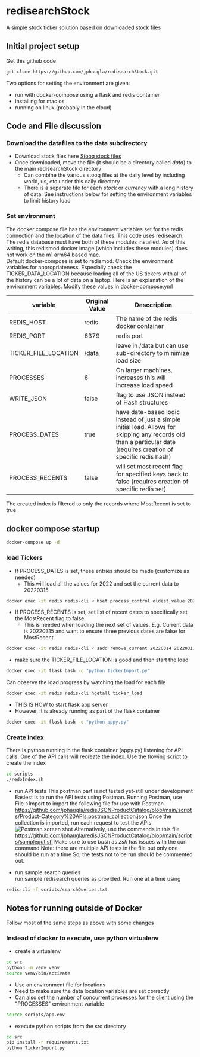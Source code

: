 # redisearchStock
A simple stock ticker solution based on downloaded stock files
## Initial project setup
Get this github code
```bash 
get clone https://github.com/jphaugla/redisearchStock.git
```
Two options for setting the environment are given:  
  * run with docker-compose using a flask and redis container
  * installing for mac os
  * running on linux (probably in the cloud)

## Code and File discussion


### Download the datafiles to the data subdirectory
* Download stock files here
 [Stooq stock files](https://stooq.com/db/h/)
* Once downloaded, move the file (it should be a directory called *data*) to the main redisearchStock directory
  * Can combine the various stooq files at the daily level by including world, us, etc under this daily directory
  * There is a separate file for each *stock* or *currency* with a long history of data.  See instructions below for setting the environment variables to limit history load
  

### Set environment

The docker compose file has the environment variables set for the redis connection and the location of the data files.
This code uses redisearch.  The redis database must have both of these modules installed.
As of this writing, this redismod docker image (which includes these modules) does not work on the m1 arm64 based mac.  
Default docker-compose is set to redismod.  Check the environment variables for appropriateness. Especially check the TICKER_DATA_LOCATION because loading all of 
the US tickers with all of the history can be a lot of data on a laptop.  Here is an explanation of the environment variables.
Modify these values in docker-compose.yml

| variable             | Original Value | Desccription                                                                                                                                                            |
|----------------------|----------------|-------------------------------------------------------------------------------------------------------------------------------------------------------------------------|
| REDIS_HOST           | redis          | The name of the redis docker container                                                                                                                                  |
| REDIS_PORT           | 6379           | redis port                                                                                                                                                              |
| TICKER_FILE_LOCATION | /data          | leave in /data but can use sub-directory to minimize load size                                                                                                          | 
| PROCESSES            | 6              | On larger machines, increases this will increase load speed                                                                                                             |
| WRITE_JSON           | false          | flag to use JSON instead of Hash structures                                                                                                                    |
| PROCESS_DATES        | true           | have date-based logic instead of just a simple initial load.  Allows for <br/> skipping any records old than a particular date (requires creation of specific redis hash) |   
| PROCESS_RECENTS      | false          | will set most recent flag for specified keys back to false    (requires creation of specific redis set)                                                             |

The created index is filtered to only the records where MostRecent is set to true

## docker compose startup
```bash
docker-compose up -d 
```


### load Tickers
* If PROCESS_DATES is set, these entries should be made (customize as needed)
  * This will load all the values for 2022 and set the current data to 20220315
```bash
docker exec -it redis redis-cli < hset process_control oldest_value 20220101 current_value 20220315 
```
* If PROCESS_RECENTS is set, set list of recent dates to specifically set the MostRecent flag to false
  * This is needed when loading the next set of values.  E.g.  Current data is 20220315 and want to ensure three previous dates are false for MostRecent.  
```bash
docker exec -it redis redis-cli < sadd remove_current 20220314 20220313 20220312 
```
* make sure the TICKER_FILE_LOCATION is good and then start the load
```bash
docker exec -it flask bash -c "python TickerImport.py"
```

Can observe the load progress by watching the load for each file
```bash
docker exec -it redis redis-cli hgetall ticker_load
```
  * THIS IS HOW to start flask app server
  * However, it is already running as part of the flask container
 ```bash
docker exec -it flask bash -c "python appy.py"
 ```
### Create Index
There is python running in the flask container (appy.py) listening for API calls.  One of the API calls will recreate the index.  Use the flowing script to create the index
```bash
cd scripts
./redoIndex.sh
```
  * run API tests
This postman part is not tested yet-still under development
Easiest is to run the API tests using Postman.  Running Postman, use File->Import to import
the following file for use with Postman-https://github.com/jphaugla/redisJSONProductCatalog/blob/main/scripts/Product-Category%20APIs.postman_collection.json
Once the collection is imported, run each request to test the APIs.
![Postman screen shot](images/postman-collection.png)
Alternatively, use the commands in this file https://github.com/jphaugla/redisJSONProductCatalog/blob/main/scripts/sampleput.sh
Make sure to use *bash* as *zsh* has issues with the curl command 
Note:  there are multiple API tests in the file but only one should be run at a time
So, the tests not to be run should be commented out.  

  * run sample search queries   
run sample redisearch queries as provided.  Run one at a time using

```bash
redic-cli -f scripts/searchQueries.txt
```

##  Notes for running outside of Docker
Follow most of the same steps as above with some changes

### Instead of docker to execute, use python virtualenv
  * create a virtualenv
```bash
cd src
python3 -m venv venv
source venv/bin/activate
```
   * Use an environment file for locations
   * Need to make sure the data location variables are set correctly
   * Can also set the number of concurrent processes for the client using the "PROCESSES" environment variable

```bash
source scripts/app.env
```
  * execute python scripts from the src directory
```bash
cd src
pip install -r requirements.txt
python TickerImport.py
```